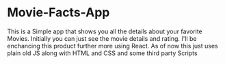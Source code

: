 # Movie-Facts-App
This is a Simple app that shows you all the details about your favorite Movies. Initially you can just see the movie details and rating.
I'll be enchancing this product further more using React. As of now this just uses plain old JS along with HTML and CSS and some third party Scripts

